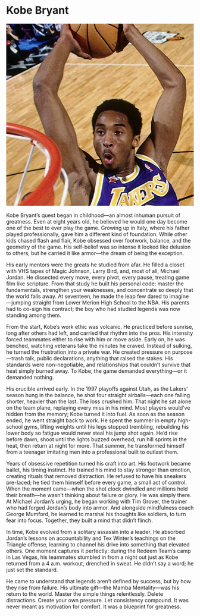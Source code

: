 # Kobe Bryant

![Picture of Kobe Bryant Dunking](https://raw.githubusercontent.com/LucasNseyep/founders-x-versal/refs/heads/master/newsletter/content/images/kobe_bryant.png)

Kobe Bryant’s quest began in childhood—an almost inhuman pursuit of greatness. Even at eight years old, he believed he would one day become one of the best to ever play the game. Growing up in Italy, where his father played professionally, gave him a different kind of foundation. While other kids chased flash and flair, Kobe obsessed over footwork, balance, and the geometry of the game. His self-belief was so intense it looked like delusion to others, but he carried it like armor—the dream of being the exception.

His early mentors were the greats he studied from afar. He filled a closet with VHS tapes of Magic Johnson, Larry Bird, and, most of all, Michael Jordan. He dissected every move, every pivot, every pause, treating game film like scripture. From that study he built his personal code: master the fundamentals, strengthen your weaknesses, and concentrate so deeply that the world falls away. At seventeen, he made the leap few dared to imagine—jumping straight from Lower Merion High School to the NBA. His parents had to co-sign his contract; the boy who had studied legends was now standing among them.

From the start, Kobe’s work ethic was volcanic. He practiced before sunrise, long after others had left, and carried that rhythm into the pros. His intensity forced teammates either to rise with him or move aside. Early on, he was benched, watching veterans take the minutes he craved. Instead of sulking, he turned the frustration into a private war. He created pressure on purpose—trash talk, public declarations, anything that raised the stakes. His standards were non-negotiable, and relationships that couldn’t survive that heat simply burned away. To Kobe, the game demanded everything—or it demanded nothing.

His crucible arrived early. In the 1997 playoffs against Utah, as the Lakers’ season hung in the balance, he shot four straight airballs—each one falling shorter, heavier than the last. The loss crushed him. That night he sat alone on the team plane, replaying every miss in his mind. Most players would’ve hidden from the memory; Kobe turned it into fuel. As soon as the season ended, he went straight back to work. He spent the summer in empty high-school gyms, lifting weights until his legs stopped trembling, rebuilding his lower body so fatigue would never steal his jump shot again. He’d rise before dawn, shoot until the lights buzzed overhead, run hill sprints in the heat, then return at night for more. That summer, he transformed himself from a teenager imitating men into a professional built to outlast them.

Years of obsessive repetition turned his craft into art. His footwork became ballet, his timing instinct. He trained his mind to stay stronger than emotion, creating rituals that removed distraction. He refused to have his sneakers pre-laced; he tied them himself before every game, a small act of control. When the moment came—when the shot clock dwindled and millions held their breath—he wasn’t thinking about failure or glory. He was simply there. At Michael Jordan’s urging, he began working with Tim Grover, the trainer who had forged Jordan’s body into armor. And alongside mindfulness coach George Mumford, he learned to marshal his thoughts like soldiers, to turn fear into focus. Together, they built a mind that didn’t flinch.

In time, Kobe evolved from a solitary assassin into a leader. He absorbed Jordan’s lessons on accountability and Tex Winter’s teachings on the Triangle offense, learning to channel his drive into something that elevated others. One moment captures it perfectly: during the Redeem Team’s camp in Las Vegas, his teammates stumbled in from a night out just as Kobe returned from a 4 a.m. workout, drenched in sweat. He didn’t say a word; he just set the standard.

He came to understand that legends aren’t defined by success, but by how they rise from failure. His ultimate gift—the Mamba Mentality—was his return to the world. Master the simple things relentlessly. Delete distractions. Create your own pressure. Let consistency compound. It was never meant as motivation for comfort. It was a blueprint for greatness.
